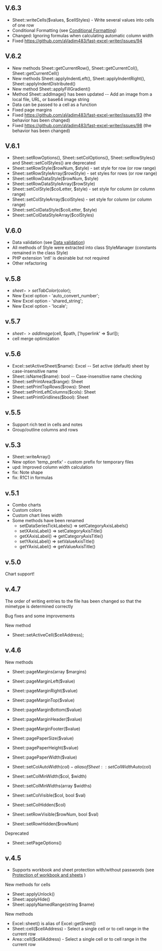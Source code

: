 ## V.6.3

* Sheet::writeCells($values, $cellStyles) - Write several values into cells of one row
* Conditional Formatting (see [Conditional Formatting](/docs/08-conditional.md))
* Changed: Ignoring formulas when calculating automatic column width
* Fixed https://github.com/aVadim483/fast-excel-writer/issues/94

## V.6.2

* New methods Sheet::getCurrentRow(), Sheet::getCurrentCol(), Sheet::getCurrentCell()
* New methods Sheet::applyIndentLeft(), Sheet::applyIndentRight(), Sheet::applyIndentDistributed()
* New method Sheet::applyFillGradient()
* Method Sheet::addImage() has been updated -- Add an image from a local file, URL, or base64 image string
* Data can be passed to a cell as a function
* Fixed page margins
* Fixed https://github.com/aVadim483/fast-excel-writer/issues/93 (the behavior has been changed)
* Fixed https://github.com/aVadim483/fast-excel-writer/issues/98 (the behavior has been changed)

## V.6.1

* Sheet::setRowOptions(), Sheet::setColOptions(), Sheet::setRowStyles() and Sheet::setColStyles() are deprecated
* Sheet::setRowStyle($rowNum, $style) - set style for row (or row range)
* Sheet::setRowStyleArray($rowStyle) - set styles for rows (or row range)
* Sheet::setRowDataStyle($rowNum, $style)
* Sheet::setRowDataStyleArray($rowStyle)
* Sheet::setColStyle($colLetter, $style) - set style for column (or column range)
* Sheet::setColStyleArray($colStyles) - set style for column (or column range)
* Sheet::setColDataStyle($colLetter, $style)
* Sheet::setColDataStyleArray($colStyles)

## V.6.0

* Data validation (see [Data validation](/docs/07-validation.md))
* All methods of Style were extracted into class StyleManager (constants remained in the class Style)
* PHP extension 'intl' is desirable but not required
* Other refactoring

## v.5.8

* $sheet->setTabColor($color);
* New Excel option - 'auto_convert_number';
* New Excel option - 'shared_string';
* New Excel option - 'locale';

## v.5.7

* $sheet->addImage($cell, $path, \['hyperlink' => $url\]);
* cell merge optimization

## v.5.6

* Excel::setActiveSheet($name): Excel -- Set active (default) sheet by case-insensitive name
* Sheet::isName($name): bool -- Case-insensitive name checking
* Sheet::setPrintArea($range): Sheet
* Sheet::setPrintTopRows($rows): Sheet
* Sheet::setPrintLeftColumns($cols): Sheet
* Sheet::setPrintGridlines($bool): Sheet

## v.5.5

* Support rich text in cells and notes
* Group/outline columns and rows

## v.5.3

* Sheet::writeArray()
* New option 'temp_prefix' - custom prefix for temporary files
* upd: Improved column width calculation
* fix: Note shape
* fix: R1C1 in formulas

## v.5.1

* Combo charts
* Custom colors
* Custom chart lines width
* Some methods have been renamed
  * setDataSeriesTickLabels() => setCategoryAxisLabels()
  * setXAxisLabel() => setCategoryAxisTitle()
  * getXAxisLabel() => getCategoryAxisTitle()
  * setYAxisLabel() => setValueAxisTitle()
  * getYAxisLabel() => getValueAxisTitle()

## v.5.0

Chart support!

## v.4.7

The order of writing entries to the file has been changed so that the mimetype is determined correctly

Bug fixes and some improvements

New method
* Sheet::setActiveCell($cellAddress);

## v.4.6

New methods
* Sheet::pageMargins(array $margins)
* Sheet::pageMarginLeft($value)
* Sheet::pageMarginRight($value)
* Sheet::pageMarginTop($value)
* Sheet::pageMarginBottom($value)
* Sheet::pageMarginHeader($value)
* Sheet::pageMarginFooter($value)

* Sheet::pagePaperSize($value)
* Sheet::pagePaperHeight($value)
* Sheet::pagePaperWidth($value)

* Sheet::setColAutoWidth($col) - alias of Sheet::setColWidthAuto($col)
* Sheet::setColMinWidth($col, $width)
* Sheet::setColMinWidths(array $widths)
* Sheet::setColVisible($col, bool $val)
* Sheet::setColHidden($col)

* Sheet::setRowVisible($rowNum, bool $val)
* Sheet::setRowHidden($rowNum)

Deprecated
* Sheet::setPageOptions()

## v.4.5

* Supports workbook and sheet protection with/without passwords (see [Protection of workbook and sheets](/docs/06-protection.md) )

New methods for cells
* Sheet::applyUnlock()
* Sheet::applyHide()
* Sheet::applyNamedRange(string $name)

New methods
* Excel::sheet() is alias of Excel::getSheet()
* Sheet::cell($cellAddress) - Select a single cell or to cell range in the current row
* Area::cell($cellAddress) - Select a single cell or to cell range in the current row
